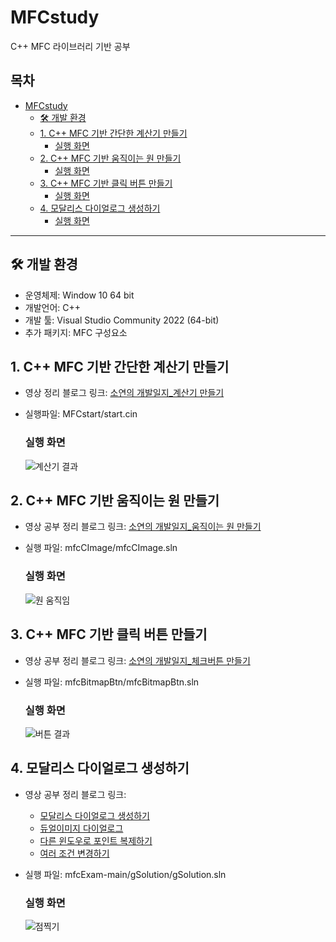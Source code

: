 # MFCstudy
C++ MFC 라이브러리 기반 공부

## 목차

- [MFCstudy]([#mfcstudy](https://github.com/guaba98/MFCstudy#mfcstudy))
  * [🛠️ 개발 환경](https://github.com/guaba98/MFCstudy#%EF%B8%8F-%EA%B0%9C%EB%B0%9C-%ED%99%98%EA%B2%BD)
  * [1. C++ MFC 기반 간단한 계산기 만들기](https://github.com/guaba98/MFCstudy#1-c-mfc-%EA%B8%B0%EB%B0%98-%EA%B0%84%EB%8B%A8%ED%95%9C-%EA%B3%84%EC%82%B0%EA%B8%B0-%EB%A7%8C%EB%93%A4%EA%B8%B0)
    + [실행 화면](https://github.com/guaba98/MFCstudy#%EC%8B%A4%ED%96%89-%ED%99%94%EB%A9%B4)
  * [2. C++ MFC 기반 움직이는 원 만들기](https://github.com/guaba98/MFCstudy#2-c-mfc-%EA%B8%B0%EB%B0%98-%EC%9B%80%EC%A7%81%EC%9D%B4%EB%8A%94-%EC%9B%90-%EB%A7%8C%EB%93%A4%EA%B8%B0)
    + [실행 화면](https://github.com/guaba98/MFCstudy#%EC%8B%A4%ED%96%89-%ED%99%94%EB%A9%B4-1)
  * [3. C++ MFC 기반 클릭 버튼 만들기](https://github.com/guaba98/MFCstudy#3-c-mfc-%EA%B8%B0%EB%B0%98-%ED%81%B4%EB%A6%AD-%EB%B2%84%ED%8A%BC-%EB%A7%8C%EB%93%A4%EA%B8%B0)
    + [실행 화면](https://github.com/guaba98/MFCstudy#%EC%8B%A4%ED%96%89-%ED%99%94%EB%A9%B4-2)
  * [4. 모달리스 다이얼로그 생성하기](https://github.com/guaba98/MFCstudy#4-%EB%AA%A8%EB%8B%AC%EB%A6%AC%EC%8A%A4-%EB%8B%A4%EC%9D%B4%EC%96%BC%EB%A1%9C%EA%B7%B8-%EC%83%9D%EC%84%B1%ED%95%98%EA%B8%B0)
    + [실행 화면](https://github.com/guaba98/MFCstudy/blob/master/README.md#%EC%8B%A4%ED%96%89-%ED%99%94%EB%A9%B4-3)

---


## 🛠️ 개발 환경
- 운영체제: Window 10 64 bit
- 개발언어: C++ 
- 개발 툴: Visual Studio Community 2022 (64-bit)
- 추가 패키지: MFC 구성요소

## 1. C++ MFC 기반 간단한 계산기 만들기

- 영상 정리 블로그 링크: [소연의 개발일지_계산기 만들기](https://giveme-happyending.tistory.com/212)
- 실행파일: MFCstart/start.cin
  
  ### 실행 화면
  ![계산기 결과](https://github.com/guaba98/calculator_in_cplusplus/assets/121913371/7fc1296b-6b44-4122-b8e9-419b73d08a4b)

## 2. C++ MFC 기반 움직이는 원 만들기
- 영상 공부 정리 블로그 링크: [소연의 개발일지_움직이는 원 만들기](https://giveme-happyending.tistory.com/213)
- 실행 파일: mfcCImage/mfcCImage.sln
  
  ### 실행 화면
  ![원 움직임](https://github.com/guaba98/MFCstudy/assets/121913371/ddcbee89-26fc-42ce-a41a-899921e1b259)

## 3. C++ MFC 기반 클릭 버튼 만들기
- 영상 공부 정리 블로그 링크: [소연의 개발일지_체크버튼 만들기](https://giveme-happyending.tistory.com/214)
- 실행 파일: mfcBitmapBtn/mfcBitmapBtn.sln

   ### 실행 화면
   ![버튼 결과](https://github.com/guaba98/MFCstudy/assets/121913371/26bfb1a6-cc30-4ff4-b2af-1474afcbbce3)

## 4. 모달리스 다이얼로그 생성하기
 - 영상 공부 정리 블로그 링크:
   + [모달리스 다이얼로그 생성하기](https://giveme-happyending.tistory.com/217)
   + [듀얼이미지 다이얼로그](https://giveme-happyending.tistory.com/218)
   + [다른 윈도우로 포인트 복제하기](https://giveme-happyending.tistory.com/219)
   + [여러 조건 변경하기](https://giveme-happyending.tistory.com/220)
 - 실행 파일: mfcExam-main/gSolution/gSolution.sln

    ### 실행 화면
   ![점찍기](https://github.com/guaba98/MFCstudy/assets/121913371/b0f6daaf-eb58-4bdc-aab5-8fb8c5a9601a)

   
